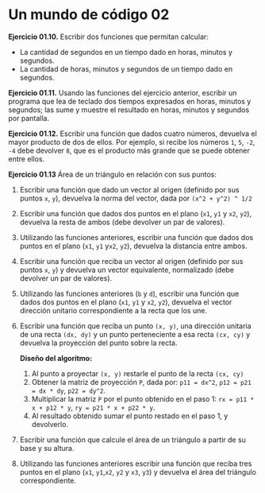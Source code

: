# Un mundo de código 02

**Ejercicio 01.10.** Escribir dos funciones que permitan calcular:

- La cantidad de segundos en un tiempo dado en horas, minutos y segundos.
- La cantidad de horas, minutos y segundos de un tiempo dado en segundos.

**Ejercicio 01.11.** Usando las funciones del ejercicio anterior, escribir un programa que lea de teclado dos tiempos expresados en horas, minutos y segundos; las sume y muestre el resultado en horas, minutos y segundos por pantalla.

**Ejercicio 01.12.** Escribir una función que dados cuatro números, devuelva el mayor producto de dos de ellos. Por ejemplo, si recibe los números `1`, `5`, `-2`, `-4` debe devolver `8`, que es el producto más grande que se puede obtener entre ellos.

**Ejercicio 01.13** Área de un triángulo en relación con sus puntos:

1) Escribir una función que dado un vector al origen (definido por sus puntos `x`, `y`), devuelva la norma del vector, dada por `(x^2 + y^2) ^ 1/2`

2) Escribir una función que dados dos puntos en el plano (`x1`, `y1` y `x2`, `y2`), devuelva la resta de ambos (debe devolver un par de valores).

3) Utilizando las funciones anteriores, escribir una función que dados dos puntos en el plano (`x1`, `y1` y`x2`, `y2`), devuelva la distancia entre ambos.

4) Escribir una función que reciba un vector al origen (definido por sus puntos `x`, `y`) y devuelva un vector equivalente, normalizado (debe devolver un par de valores).

5) Utilizando las funciones anteriores (`b` y `d`), escribir una función que dados dos puntos en el plano (`x1`, `y1` y `x2`, `y2`), devuelva el vector dirección unitario correspondiente a la recta que los une.

6) Escribir una función que reciba un punto `(x, y)`, una dirección unitaria de una recta `(dx, dy)` y un punto perteneciente a esa recta `(cx, cy)` y devuelva la proyección del punto sobre la recta.

    **Diseño del algoritmo:**

    1. Al punto a proyectar `(x, y)` restarle el punto de la recta `(cx, cy)`
    2. Obtener la matriz de proyección `P`, dada por: `p11 = dx^2`, `p12 = p21 = dx * dy`, `p22 = dy^2`.
    3. Multiplicar la matriz `P` por el punto obtenido en el paso 1: `rx = p11 * x + p12 * y`, `ry = p21 * x + p22 * y`.
    4. Al resultado obtenido sumar el punto restado en el paso 1, y devolverlo.

7) Escribir una función que calcule el área de un triángulo a partir de su base y su altura.

8) Utilizando las funciones anteriores escribir una función que reciba tres puntos en el plano (`x1`, `y1`,`x2`, `y2` y `x3`, `y3`) y devuelva el área del triángulo correspondiente.
